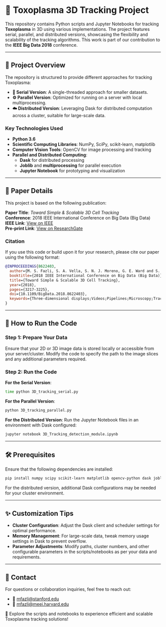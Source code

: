 # 🧬 Toxoplasma 3D Tracking Project

This repository contains Python scripts and Jupyter Notebooks for tracking **Toxoplasma** in 3D using various implementations. The project features serial, parallel, and distributed versions, showcasing the flexibility and scalability of the tracking algorithms. This work is part of our contribution to the **IEEE Big Data 2018** conference.

---

## 🌟 Project Overview

The repository is structured to provide different approaches for tracking Toxoplasma:

- **🔗 Serial Version**: A single-threaded approach for smaller datasets.
- **⚙️ Parallel Version**: Optimized for running on a server with local multiprocessing.
- **☁️ Distributed Version**: Leveraging Dask for distributed computation across a cluster, suitable for large-scale data.

### Key Technologies Used
- **Python 3.6**
- **Scientific Computing Libraries**: NumPy, SciPy, scikit-learn, matplotlib
- **Computer Vision Tools**: OpenCV for image processing and tracking
- **Parallel and Distributed Computing**:
  - **Dask** for distributed processing
  - **Joblib** and **multiprocessing** for parallel execution
  - **Jupyter Notebook** for prototyping and visualization

---

## 📄 Paper Details

This project is based on the following publication:

**Paper Title**: *Toward Simple & Scalable 3D Cell Tracking*  
**Conference**: 2018 IEEE International Conference on Big Data (Big Data)  
**IEEE Link**: [View on IEEE](https://ieeexplore.ieee.org/abstract/document/8622403)  
**Pre-print Link**: [View on ResearchGate](https://www.researchgate.net/profile/Mojtaba-S-Fazli/publication/329718237_Toward_Simple_Scalable_3D_Cell_Tracking/links/5c1adea3a6fdccfc705ac96a/Toward-Simple-Scalable-3D-Cell-Tracking.pdf)

### Citation
If you use this code or build upon it for your research, please cite our paper using the following format:

```bibtex
@INPROCEEDINGS{8622403,
  author={M. S. Fazli, S. A. Vella, S. N. J. Moreno, G. E. Ward and S. P. Quinn},
  booktitle={2018 IEEE International Conference on Big Data (Big Data)},
  title={Toward Simple & Scalable 3D Cell Tracking},
  year={2018},
  pages={3217-3225},
  doi={10.1109/BigData.2018.8622403},
  keywords={Three-dimensional displays;Videos;Pipelines;Microscopy;Tracking;Two dimensional displays;Genetic algorithms;Cell Detection;Cell Tracking;3D video Tracking;3D Microscopic Videos;Large-Scale tracking method;Computer vision;Toxoplasma Gondii}
}
```

---

## 🚀 How to Run the Code

### Step 1: Prepare Your Data
Ensure that your 2D or 3D image data is stored locally or accessible from your server/cluster. Modify the code to specify the path to the image slices and any additional parameters required.

### Step 2: Run the Code

**For the Serial Version**:
```bash
time python 3D_tracking_serial.py
```

**For the Parallel Version**:
```bash
python 3D_tracking_parallel.py
```

**For the Distributed Version**:
Run the Jupyter Notebook files in an environment with Dask configured:
```bash
jupyter notebook 3D_Tracking_detection_module.ipynb
```

---

## 🛠️ Prerequisites
Ensure that the following dependencies are installed:

```bash
pip install numpy scipy scikit-learn matplotlib opencv-python dask joblib
```

For the distributed version, additional Dask configurations may be needed for your cluster environment.

---

## ✨ Customization Tips
- **Cluster Configuration**: Adjust the Dask client and scheduler settings for optimal performance.
- **Memory Management**: For large-scale data, tweak memory usage settings in Dask to prevent overflow.
- **Parameter Adjustments**: Modify paths, cluster numbers, and other configurable parameters in the scripts/notebooks as per your data and requirements.

---

## 📧 Contact
For questions or collaboration inquiries, feel free to reach out:
- 📧 mfazli@stanford.edu
- 📧 mfazli@meei.harvard.edu

🚀 Explore the scripts and notebooks to experience efficient and scalable Toxoplasma tracking solutions!

